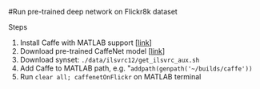 #Run pre-trained deep network on Flickr8k dataset

Steps

1. Install Caffe with MATLAB support [[link](http://caffe.berkeleyvision.org/installation.html)]
2. Download pre-trained CaffeNet model [[link](http://caffe.berkeleyvision.org/model_zoo.html)]
2. Download synset: `./data/ilsvrc12/get_ilsvrc_aux.sh`
2. Add Caffe to MATLAB path, e.g. "`addpath(genpath('~/builds/caffe'))`
2. Run `clear all; caffenetOnFlickr` on MATLAB terminal
